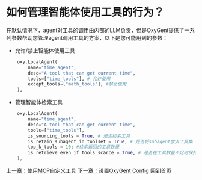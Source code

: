 # 如何管理智能体使用工具的行为？

在默认情况下，agent对工具的调用由内部的LLM负责，但是OxyGent提供了一系列参数帮助您管理agent调用工具的方案，以下是您可能用到的参数：

+ 允许/禁止智能体使用工具

```python
    oxy.LocalAgent(
        name="time_agent",
        desc="A tool that can get current time",
        tools=["time_tools"], # 允许使用
        except_tools=["math_tools"], #禁止使用
    ),
```

+ 管理智能体检索工具

```python
    oxy.LocalAgent(
        name="time_agent",
        desc="A tool that can get current time",
        tools=["time_tools"], 
        is_sourcing_tools = True, # 是否检索工具
        is_retain_subagent_in_toolset = True, # 是否将subagent放入工具集
        top_k_tools = 10; #检索返回的工具数量
        is_retrieve_even_if_tools_scarce = True, # 是否在工具数量不足时保持检索
    ),
```

[上一章：使用MCP自定义工具](./2_4_use_mcp_tools.md)
[下一章：设置OxyGent Config](./3_set_config.md)
[回到首页](./readme.md)
